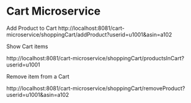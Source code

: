# Cart Microservice


Add Product to Cart
http://localhost:8081/cart-microservice/shoppingCart/addProduct?userid=u1001&asin=a102

Show Cart items

http://localhost:8081/cart-microservice/shoppingCart/productsInCart?userid=u1001


Remove item from a Cart

http://localhost:8081/cart-microservice/shoppingCart/removeProduct?userid=u1001&asin=a102